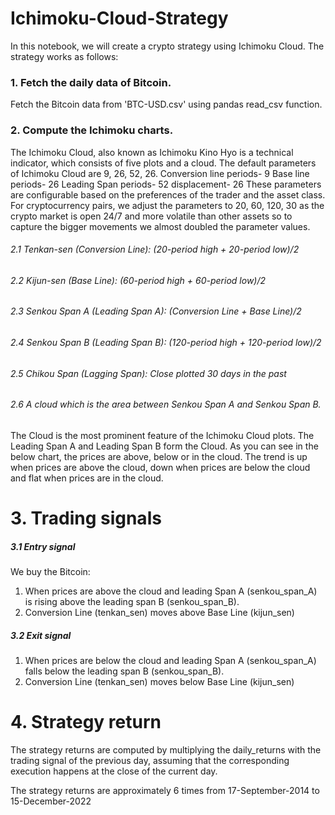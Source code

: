 # Ichimoku-Cloud-Strategy
In this notebook, we will create a crypto strategy using Ichimoku Cloud. The strategy works as follows:

### 1. Fetch the daily data of Bitcoin.
Fetch the Bitcoin data from 'BTC-USD.csv' using pandas read_csv function.

### 2. Compute the Ichimoku charts.
The Ichimoku Cloud, also known as Ichimoku Kino Hyo is a technical indicator, which consists of five plots and a cloud. The default parameters of Ichimoku Cloud are 9, 26, 52, 26.
Conversion line periods- 9
Base line periods- 26
Leading Span periods- 52
displacement- 26
These parameters are configurable based on the preferences of the trader and the asset class. For cryptocurrency pairs, we adjust the parameters to 20, 60, 120, 30 as the crypto market is open 24/7 and more volatile than other assets so to capture the bigger movements we almost doubled the parameter values.

###### 2.1 Tenkan-sen (Conversion Line): (20-period high + 20-period low)/2

###### 2.2 Kijun-sen (Base Line): (60-period high + 60-period low)/2

###### 2.3 Senkou Span A (Leading Span A): (Conversion Line + Base Line)/2

###### 2.4 Senkou Span B (Leading Span B): (120-period high + 120-period low)/2

###### 2.5 Chikou Span (Lagging Span): Close plotted 30 days in the past

###### 2.6 A cloud which is the area between Senkou Span A and Senkou Span B.
The Cloud is the most prominent feature of the Ichimoku Cloud plots. The Leading Span A and Leading Span B form the Cloud. As you can see in the below chart, the prices are above, below or in the cloud. The trend is up when prices are above the cloud, down when prices are below the cloud and flat when prices are in the cloud.

# 3. Trading signals

##### 3.1 Entry signal
We buy the Bitcoin:
1) When prices are above the cloud and leading Span A (senkou_span_A) is rising above the leading span B (senkou_span_B).
2) Conversion Line (tenkan_sen) moves above Base Line (kijun_sen)

##### 3.2 Exit signal
1) When prices are below the cloud and leading Span A (senkou_span_A) falls below the leading span B (senkou_span_B).
2) Conversion Line (tenkan_sen) moves below Base Line (kijun_sen)

# 4. Strategy return
The strategy returns are computed by multiplying the daily_returns with the trading signal of the previous day, assuming that the corresponding execution happens at the close of the current day.

The strategy returns are approximately 6 times from 17-September-2014 to 15-December-2022
